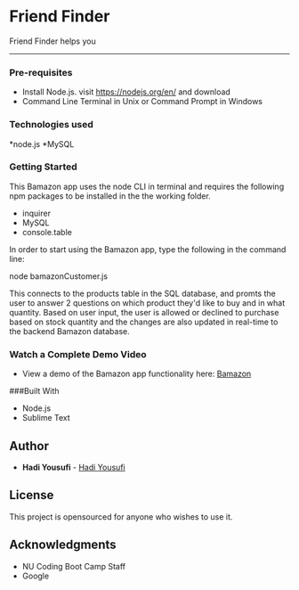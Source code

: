# Friend Finder
Friend Finder helps you

---

### Pre-requisites

* Install Node.js. visit https://nodejs.org/en/ and download
* Command Line Terminal in Unix or Command Prompt in Windows

### Technologies used

*node.js
*MySQL


### Getting Started

This Bamazon app uses the node CLI in terminal and requires the following npm packages to be installed in the the working folder. 

* inquirer
* MySQL
* console.table

In order to start using the Bamazon app, type the following in the command line:

 node bamazonCustomer.js

This connects to the products table in the SQL database, and promts the user to answer 2 questions on which product they'd like to buy and in what quantity. Based on user input, the user is allowed or declined to purchase based on stock quantity and the changes are also updated in real-time to the backend Bamazon database.

### Watch a Complete Demo Video
* View a demo of the Bamazon app functionality here: [Bamazon](https://youtu.be/RCLDRf9I02o)


###Built With
* Node.js
* Sublime Text


## Author
* **Hadi Yousufi** - [Hadi Yousufi](https://github.com/hadicodes)

## License

This project is opensourced for anyone who wishes to use it.

## Acknowledgments

* NU Coding Boot Camp Staff
* Google
























